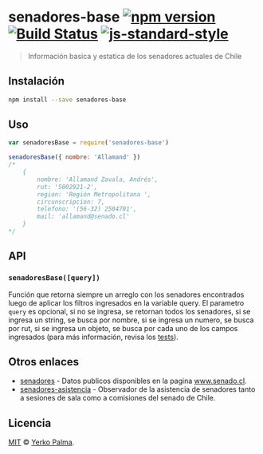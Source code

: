 # senadores-base [![npm version](https://img.shields.io/npm/v/senadores-base.svg?style=flat-square)](https://www.npmjs.com/package/senadores-base) [![Build Status](https://img.shields.io/travis/YerkoPalma/senadores-base/master.svg?style=flat-square)](https://travis-ci.org/YerkoPalma/senadores-base) [![js-standard-style](https://img.shields.io/badge/code%20style-standard-brightgreen.svg?style=flat-square)](https://github.com/feross/standard)

> Información basica y estatica de los senadores actuales de Chile

## Instalación

```bash
npm install --save senadores-base
```

## Uso

```javascript
var senadoresBase = require('senadores-base')

senadoresBase({ nombre: 'Allamand' })
/*
    {
        nombre: 'Allamand Zavala, Andrés',
        rut: '5002921-2',
        region: 'Región Metropolitana ',
        circunscripcion: 7,
        telefono: '(56-32) 2504701',
        mail: 'allamand@senado.cl'
    }
*/
```

## API

### `senadoresBase([query])`

Función que retorna siempre un arreglo con los senadores encontrados luego de aplicar los filtros ingresados en la variable query. El parametro `query` es opcional, si no se ingresa, se retornan todos los senadores, si se ingresa un string, se busca por nombre, si se ingresa un numero, se busca por rut, si se ingresa un objeto, se busca por cada uno de los campos ingresados (para más información, revisa los [tests](/test.js)).

## Otros enlaces

- [senadores](https://github.com/YerkoPalma/senadores) - Datos publicos disponibles en la pagina www.senado.cl.
- [senadores-asistencia](https://github.com/YerkoPalma/senadores-asistencia) - Observador de la asistencia de senadores tanto a sesiones de sala como a comisiones del senado de Chile.

## Licencia

[MIT](/license) © [Yerko Palma](https://github.com/YerkoPalma).
